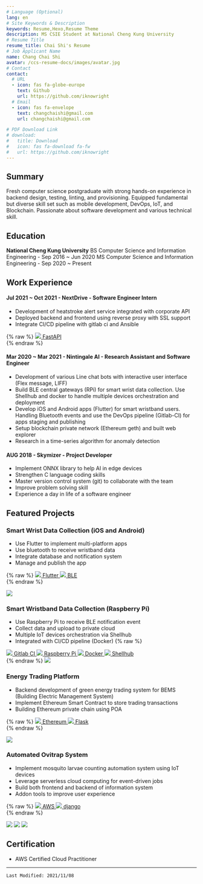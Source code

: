 ```yaml
---
# Language (Optional)
lang: en
# Site Keywords & Description
keywords: Resume,Hexo,Resume Theme
description: MS CSIE Student at National Cheng Kung University
# Resume Title
resume_title: Chai Shi's Resume
# Job Applicant Name
name: Chang Chai Shi
avatar: /ccs-resume-docs/images/avatar.jpg
# Contact
contact:
  # URL
  - icon: fas fa-globe-europe
    text: Github
    url: https://github.com/iknowright
  # Email
  - icon: fas fa-envelope
    text: changchaishi@gmail.com
    url: changchaishi@gmail.com

# PDF Download Link
# download:
#   title: Download
#   icon: fas fa-download fa-fw
#   url: https://github.com/iknowright
---
```



## <i class="fas fa-flag"></i> Summary

Fresh computer science postgraduate with strong hands-on experience in backend design, testing, linting, and provisioning. Equipped fundamental but diverse skill set such as mobile development, DevOps, IoT, and Blockchain. Passionate about software development and various technical skill.

## <i class="fas fa-user-graduate"></i> Education

**National Cheng Kung University**
BS Computer Science and Information Engineering - Sep 2016 ~ Jun 2020
MS Computer Science and Information Engineering - Sep 2020 ~ Present

## <i class="fas fa-user-tie"></i> Work Experience

#### Jul 2021 ~ Oct 2021 - NextDrive - Software Engineer Intern

- Development of heatstroke alert service integrated with corporate API
- Deployed backend and frontend using reverse proxy with SSL support
- Integrate CI/CD pipeline with gitlab ci and Ansible

{% raw %}
<btns rounded>
<a href='https://fastapi.tiangolo.com/'>
  <img src='/ccs-resume-docs/images/logo/fastapi.png'>
  FastAPI
</a>
</btns><br>
{% endraw %}

#### Mar 2020 ~ Mar 2021 - Nintingale AI - Research Assistant and Software Engineer

- Development of various Line chat bots with interactive user interface (Flex message, LIFF)
- Build BLE central gateways (RPi) for smart wrist data collection. Use Shellhub and docker to handle multiple devices orchestration and deployment
- Develop iOS and Android apps (Flutter) for smart wristband users. Handling Bluetooth events and use the DevOps pipeline (Gitlab-CI) for apps staging and publishing
- Setup blockchain private network (Ethereum geth) and built web explorer
- Research in a time-series algorithm for anomaly detection

#### AUG 2018 - Skymizer - Project Developer
- Implement ONNX library to help AI in edge devices
- Strengthen C language coding skills
- Master version control system (git) to collaborate with the team
- Improve problem solving skill
- Experience a day in life of a software engineer

## <i class="fas fa-award"></i> Featured Projects

### Smart Wrist Data Collection (iOS and Android)
- Use Flutter to implement multi-platform apps
- Use bluetooth to receive wristband data
- Integrate database and notification system
- Manage and publish the app

{% raw %}
<btns rounded>
<a href='https://flutter.dev/'>
  <img src='/ccs-resume-docs/images/logo/flutter.png'>
  Flutter
</a>
<a href='https://www.bluetooth.com/bluetooth-resources/intro-to-bluetooth-gap-gatt/'>
  <img src='/ccs-resume-docs/images/logo/bluetooth.png'>
  BLE
</a>
</btns><br>
{% endraw %}

<fancybox>
<img src='/ccs-resume-docs/images/project/wrist-app.png'>
</fancybox>


### Smart Wristband Data Collection (Raspberry Pi)
- Use Raspberry Pi to receive BLE notification event
- Collect data and upload to private cloud
- Multiple IoT devices orchestration via Shellhub
- Integrated with CI/CD pipeline (Docker)
{% raw %}
<btns rounded>
<a href='https://docs.gitlab.com/ee/ci/'>
  <img src='/ccs-resume-docs/images/logo/gitlab.png'>
  Gitlab CI
</a>
<a href='https://www.raspberrypi.org/'>
  <img src='/ccs-resume-docs/images/logo/raspberry.png'>
  Raspberry Pi
</a>
<a href='https://www.docker.com/'>
  <img src='/ccs-resume-docs/images/logo/docker.png'>
  Docker
</a>
<a href='https://github.com/shellhub-io'>
  <img src='/ccs-resume-docs/images/logo/shellhub.png'>
  Shellhub
</a>
</btns><br>
{% endraw %}

<fancybox>
<img src='/ccs-resume-docs/images/project/wrist-collect.png'>
</fancybox>

### Energy Trading Platform
- Backend development of green energy trading system for BEMS (Building Electric Management System)
- Implement Ethereum Smart Contract to store trading transactions
- Building Ethereum private chain using POA

{% raw %}
<btns rounded>
<a href='https://ethereum.org/en/'>
  <img src='/ccs-resume-docs/images/logo/ethereum.png'>
  Ethereum
</a>
<a href='https://flask.palletsprojects.com/en/2.0.x/'>
  <img src='/ccs-resume-docs/images/logo/flask.png'>
  Flask
</a>
</btns><br>
{% endraw %}

<fancybox>
<img src='/ccs-resume-docs/images/project/energy-trading.png'>
</fancybox>

### Automated Ovitrap System
- Implement mosquito larvae counting automation system using IoT devices
- Leverage serverless cloud computing for event-driven jobs
- Build both frontend and backend of information system
- Addon tools to improve user experience

{% raw %}
<btns rounded>
<a href='https://aws.amazon.com/'>
  <img src='/ccs-resume-docs/images/logo/aws.png'>
  AWS
</a>
<a href='https://www.djangoproject.com/'>
  <img src='/ccs-resume-docs/images/logo/django.png'>
  django
</a>
</btns><br>
{% endraw %}

<fancybox>
<img src='/ccs-resume-docs/images/project/ovitrap-1.png'>
<img src='/ccs-resume-docs/images/project/ovitrap-2.png'>
<img src='/ccs-resume-docs/images/project/ovitrap-3.png'>
</fancybox>

## <i class="fas fa-certificate"></i> Certification
- AWS Certified Cloud Practitioner


---
`Last Modified: 2021/11/08`

